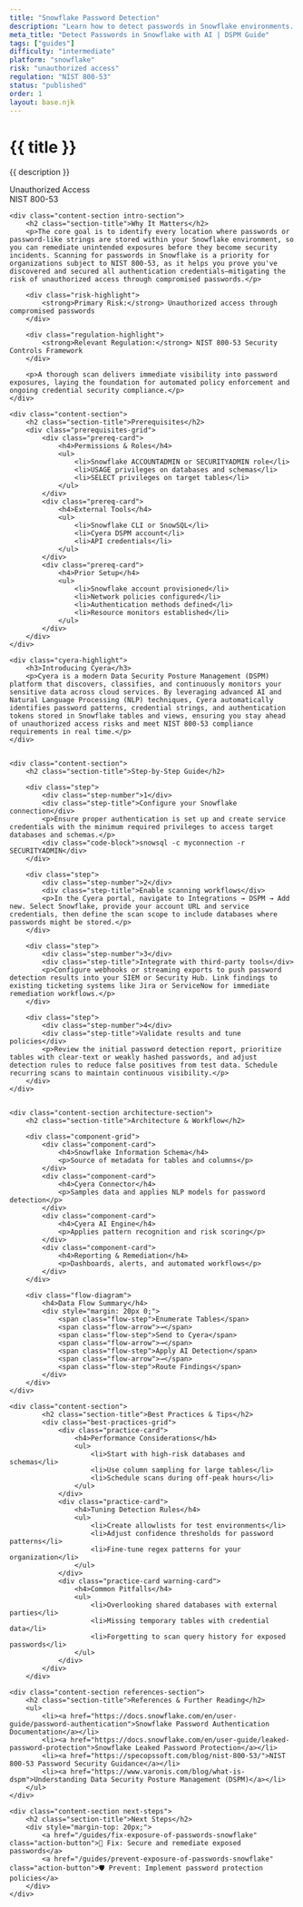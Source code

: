 ```yaml
---
title: "Snowflake Password Detection"
description: "Learn how to detect passwords in Snowflake environments. Follow step-by-step guidance for NIST 800-53 compliance."
meta_title: "Detect Passwords in Snowflake with AI | DSPM Guide"
tags: ["guides"]
difficulty: "intermediate"
platform: "snowflake"
risk: "unauthorized access"
regulation: "NIST 800-53"
status: "published"
order: 1
layout: base.njk
---
```


<div class="container">
    <div class="header">
        <h1>{{ title }}</h1>
        <p>{{ description }}</p>
        <div class="badge">Unauthorized Access</div>
        <div class="badge regulation">NIST 800-53</div>
    </div>

    <div class="content-section intro-section">
        <h2 class="section-title">Why It Matters</h2>
        <p>The core goal is to identify every location where passwords or password-like strings are stored within your Snowflake environment, so you can remediate unintended exposures before they become security incidents. Scanning for passwords in Snowflake is a priority for organizations subject to NIST 800-53, as it helps you prove you've discovered and secured all authentication credentials—mitigating the risk of unauthorized access through compromised passwords.</p>
        
        <div class="risk-highlight">
            <strong>Primary Risk:</strong> Unauthorized access through compromised passwords
        </div>
        
        <div class="regulation-highlight">
            <strong>Relevant Regulation:</strong> NIST 800-53 Security Controls Framework
        </div>
        
        <p>A thorough scan delivers immediate visibility into password exposures, laying the foundation for automated policy enforcement and ongoing credential security compliance.</p>
    </div>

    <div class="content-section">
        <h2 class="section-title">Prerequisites</h2>
        <div class="prerequisites-grid">
            <div class="prereq-card">
                <h4>Permissions & Roles</h4>
                <ul>
                    <li>Snowflake ACCOUNTADMIN or SECURITYADMIN role</li>
                    <li>USAGE privileges on databases and schemas</li>
                    <li>SELECT privileges on target tables</li>
                </ul>
            </div>
            <div class="prereq-card">
                <h4>External Tools</h4>
                <ul>
                    <li>Snowflake CLI or SnowSQL</li>
                    <li>Cyera DSPM account</li>
                    <li>API credentials</li>
                </ul>
            </div>
            <div class="prereq-card">
                <h4>Prior Setup</h4>
                <ul>
                    <li>Snowflake account provisioned</li>
                    <li>Network policies configured</li>
                    <li>Authentication methods defined</li>
                    <li>Resource monitors established</li>
                </ul>
            </div>
        </div>
    </div>
	
    <div class="cyera-highlight">
        <h3>Introducing Cyera</h3>
        <p>Cyera is a modern Data Security Posture Management (DSPM) platform that discovers, classifies, and continuously monitors your sensitive data across cloud services. By leveraging advanced AI and Natural Language Processing (NLP) techniques, Cyera automatically identifies password patterns, credential strings, and authentication tokens stored in Snowflake tables and views, ensuring you stay ahead of unauthorized access risks and meet NIST 800-53 compliance requirements in real time.</p>
    </div>
	

    <div class="content-section">
        <h2 class="section-title">Step-by-Step Guide</h2>
        
        <div class="step">
            <div class="step-number">1</div>
            <div class="step-title">Configure your Snowflake connection</div>
            <p>Ensure proper authentication is set up and create service credentials with the minimum required privileges to access target databases and schemas.</p>
            <div class="code-block">snowsql -c myconnection -r SECURITYADMIN</div>
        </div>

        <div class="step">
            <div class="step-number">2</div>
            <div class="step-title">Enable scanning workflows</div>
            <p>In the Cyera portal, navigate to Integrations → DSPM → Add new. Select Snowflake, provide your account URL and service credentials, then define the scan scope to include databases where passwords might be stored.</p>
        </div>

        <div class="step">
            <div class="step-number">3</div>
            <div class="step-title">Integrate with third-party tools</div>
            <p>Configure webhooks or streaming exports to push password detection results into your SIEM or Security Hub. Link findings to existing ticketing systems like Jira or ServiceNow for immediate remediation workflows.</p>
        </div>

        <div class="step">
            <div class="step-number">4</div>
            <div class="step-title">Validate results and tune policies</div>
            <p>Review the initial password detection report, prioritize tables with clear-text or weakly hashed passwords, and adjust detection rules to reduce false positives from test data. Schedule recurring scans to maintain continuous visibility.</p>
        </div>
    </div>


    <div class="content-section architecture-section">
        <h2 class="section-title">Architecture & Workflow</h2>
        
        <div class="component-grid">
            <div class="component-card">
                <h4>Snowflake Information Schema</h4>
                <p>Source of metadata for tables and columns</p>
            </div>
            <div class="component-card">
                <h4>Cyera Connector</h4>
                <p>Samples data and applies NLP models for password detection</p>
            </div>
            <div class="component-card">
                <h4>Cyera AI Engine</h4>
                <p>Applies pattern recognition and risk scoring</p>
            </div>
            <div class="component-card">
                <h4>Reporting & Remediation</h4>
                <p>Dashboards, alerts, and automated workflows</p>
            </div>
        </div>

        <div class="flow-diagram">
            <h4>Data Flow Summary</h4>
            <div style="margin: 20px 0;">
                <span class="flow-step">Enumerate Tables</span>
                <span class="flow-arrow">→</span>
                <span class="flow-step">Send to Cyera</span>
                <span class="flow-arrow">→</span>
                <span class="flow-step">Apply AI Detection</span>
                <span class="flow-arrow">→</span>
                <span class="flow-step">Route Findings</span>
            </div>
        </div>
    </div>

	<div class="content-section">
	        <h2 class="section-title">Best Practices & Tips</h2>
	        <div class="best-practices-grid">
	            <div class="practice-card">
	                <h4>Performance Considerations</h4>
	                <ul>
	                    <li>Start with high-risk databases and schemas</li>
	                    <li>Use column sampling for large tables</li>
	                    <li>Schedule scans during off-peak hours</li>
	                </ul>
	            </div>
	            <div class="practice-card">
	                <h4>Tuning Detection Rules</h4>
	                <ul>
	                    <li>Create allowlists for test environments</li>
	                    <li>Adjust confidence thresholds for password patterns</li>
	                    <li>Fine-tune regex patterns for your organization</li>
	                </ul>
	            </div>
	            <div class="practice-card warning-card">
	                <h4>Common Pitfalls</h4>
	                <ul>
	                    <li>Overlooking shared databases with external parties</li>
	                    <li>Missing temporary tables with credential data</li>
	                    <li>Forgetting to scan query history for exposed passwords</li>
	                </ul>
	            </div>
	        </div>
	    </div>

    <div class="content-section references-section">
        <h2 class="section-title">References & Further Reading</h2>
        <ul>
            <li><a href="https://docs.snowflake.com/en/user-guide/password-authentication">Snowflake Password Authentication Documentation</a></li>
            <li><a href="https://docs.snowflake.com/en/user-guide/leaked-password-protection">Snowflake Leaked Password Protection</a></li>
            <li><a href="https://specopssoft.com/blog/nist-800-53/">NIST 800-53 Password Security Guidance</a></li>
            <li><a href="https://www.varonis.com/blog/what-is-dspm">Understanding Data Security Posture Management (DSPM)</a></li>
        </ul>
    </div>

    <div class="content-section next-steps">
        <h2 class="section-title">Next Steps</h2>
        <div style="margin-top: 20px;">
            <a href="/guides/fix-exposure-of-passwords-snowflake" class="action-button">🔧 Fix: Secure and remediate exposed passwords</a>
            <a href="/guides/prevent-exposure-of-passwords-snowflake" class="action-button">🛡️ Prevent: Implement password protection policies</a>
        </div>
    </div>
</div>